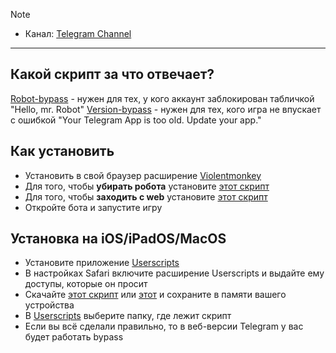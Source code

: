 > [!NOTE]
> - Канал: [Telegram Channel](https://t.me/madrik1337) 
---

## Какой скрипт за что отвечает?
[Robot-bypass](https://github.com/madrik1337/bypassnp/raw/main/robot-bypass.user.js) - нужен для тех, у кого аккаунт заблокирован табличкой "Hello, mr. Robot"
[Version-bypass](https://github.com/madrik1337/bypassnp/raw/main/version-bypass.user.js) - нужен для тех, кого игра не впускает с ошибкой "Your Telegram App is too old. Update your app."


## Как установить
- Установить в свой браузер расширение [Violentmonkey](https://chromewebstore.google.com/detail/violentmonkey/jinjaccalgkegednnccohejagnlnfdag?hl=be)
- Для того, чтобы **убирать робота** установите [этот скрипт](https://github.com/madrik1337/bypassnp/raw/main/robot-bypass.user.js)
- Для того, чтобы **заходить с web** установите [этот скрипт](https://github.com/madrik1337/bypassnp/raw/main/version-bypass.user.js)
- Откройте бота и запустите игру

## Установка на iOS/iPadOS/MacOS
- Установите приложение [Userscripts](https://apps.apple.com/us/app/userscripts/id1463298887)
- В настройках Safari включите расширение Userscripts и выдайте ему доступы, которые он просит
- Скачайте [этот скрипт](https://github.com/madrik1337/bypassnp/blob/main/robot-bypass.user.js) или [этот](https://github.com/madrik1337/bypassnp/raw/main/version-bypass.user.js) и сохраните в памяти вашего устройства
- В [Userscripts](https://apps.apple.com/us/app/userscripts/id1463298887) выберите папку, где лежит скрипт
- Если вы всё сделали правильно, то в веб-версии Telegram у вас будет работать bypass
